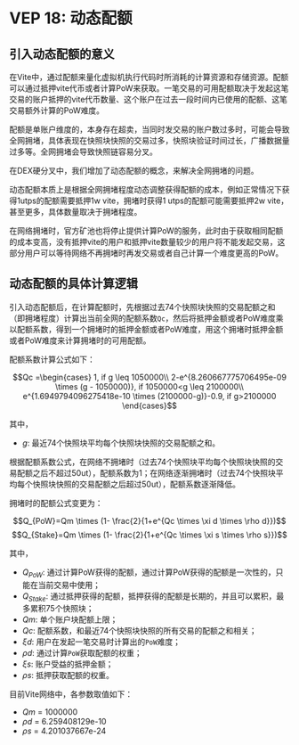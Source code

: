# VEP 18: 动态配额

## 引入动态配额的意义

在Vite中，通过配额来量化虚拟机执行代码时所消耗的计算资源和存储资源。配额可以通过抵押vite代币或者计算PoW来获取。一笔交易的可用配额取决于发起这笔交易的账户抵押的vite代币数量、这个账户在过去一段时间内已使用的配额、这笔交易额外计算的PoW难度。

配额是单账户维度的，本身存在超卖，当同时发交易的账户数过多时，可能会导致全网拥堵，具体表现在快照块快照的交易过多，快照块验证时间过长，广播数据量过多等。全网拥堵会导致快照链容易分叉。

在DEX硬分叉中，我们增加了动态配额的概念，来解决全网拥堵的问题。

动态配额本质上是根据全网拥堵程度动态调整获得配额的成本，例如正常情况下获得1utps的配额需要抵押1w vite，拥堵时获得1 utps的配额可能需要抵押2w vite，甚至更多，具体数量取决于拥堵程度。

在网络拥堵时，官方矿池也将停止提供计算PoW的服务，此时由于获取相同配额的成本变高，没有抵押vite的用户和抵押vite数量较少的用户将不能发起交易，这部分用户可以等待网络不再拥堵时再发交易或者自己计算一个难度更高的PoW。

## 动态配额的具体计算逻辑 

引入动态配额后，在计算配额时，先根据过去74个快照块快照的交易配额之和（即拥堵程度）计算出当前全网的配额系数`Qc`，然后将抵押金额或者PoW难度乘以配额系数，得到一个拥堵时的抵押金额或者PoW难度，用这个拥堵时抵押金额或者PoW难度来计算拥堵时的可用配额。

配额系数计算公式如下：

$$Qc =\begin{cases} 1, if g \leq 1050000\\ 2-e^{8.260667775706495e-09 \times (g - 1050000)}, if 1050000<g \leq 2100000\\ e^{1.6949794096275418e-10 \times (2100000-g)}-0.9, if g>2100000 	\end{cases}$$

其中，
* $g$: 最近74个快照块平均每个快照块快照的交易配额之和。

根据配额系数公式，在网络不拥堵时（过去74个快照块平均每个快照块快照的交易配额之后不超过50ut），配额系数为1；在网络逐渐拥堵时（过去74个快照块平均每个快照块快照的交易配额之后超过50ut），配额系数逐渐降低。

拥堵时的配额公式变更为：

$$Q_{PoW}=Qm \times (1- \frac{2}{1+e^{Qc \times \xi d \times \rho d}})$$
$$Q_{Stake}=Qm \times (1- \frac{2}{1+e^{Qc \times \xi s \times \rho s}})$$

其中，
* $Q_{PoW}$: 通过计算PoW获得的配额，通过计算PoW获得的配额是一次性的，只能在当前交易中使用；
* $Q_{Stake}$: 通过抵押获得的配额，抵押获得的配额是长期的，并且可以累积，最多累积75个快照块；
* $Qm$: 单个账户块配额上限；
* $Qc$: 配额系数，和最近74个快照块快照的所有交易的配额之和相关；
* $\xi d$: 用户在发起一笔交易时计算出的`PoW`难度；
* $\rho d$: 通过计算`PoW`获取配额的权重；
* $\xi s$: 账户受益的抵押金额；
* $\rho s$: 抵押获取配额的权重。

目前Vite网络中，各参数取值如下：
* $Qm$ = 1000000
* $\rho d$ = 6.259408129e-10
* $\rho s$ = 4.201037667e-24
